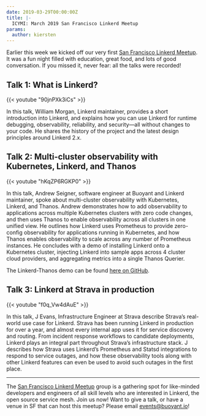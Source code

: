 ```yaml
---
date: 2019-03-29T00:00:00Z
title: |-
  ICYMI: March 2019 San Francisco Linkerd Meetup
params:
  author: kiersten
---
```


Earlier this week we kicked off our very first [San Francisco Linkerd Meetup](https://www.meetup.com/San-Francisco-Linkerd-Meetup/). It was a fun night filled with education, great food, and lots of good conversation. If you missed it, never fear: all the talks were recorded!

## Talk 1: What is Linkerd?

{{< youtube "90jnPXk3iCs" >}}

In this talk, William Morgan, Linkerd maintainer, provides a short introduction into Linkerd, and explains how you can use Linkerd for runtime debugging, observability, reliability, and security—all without changes to your code. He shares the history of the project and the latest design principles around Linkerd 2.x.

## Talk 2: Multi-cluster observability with Kubernetes, Linkerd, and Thanos

{{< youtube "hKqZP6RGKP0" >}}

In this talk, Andrew Seigner, software engineer at Buoyant and Linkerd maintainer, spoke about multi-cluster observability with Kubernetes, Linkerd, and Thanos. Andrew demonstrates how to add observability to applications across multiple Kubernetes clusters with zero code changes, and then uses Thanos to enable observability across all clusters in one unified view. He outlines how Linkerd uses Prometheus to provide zero-config observability for applications running in Kubernetes, and how Thanos enables observability to scale across any number of Prometheus instances. He concludes with a demo of installing Linkerd onto a Kubernetes cluster, injecting Linkerd into sample apps across 4 cluster cloud providers, and aggregating metrics into a single Thanos Querier.

The Linkerd-Thanos demo can be found [here on GitHub](https://github.com/linkerd/linkerd-examples/tree/master/thanos-demo).

## Talk 3: Linkerd at Strava in production

{{< youtube "f0q_Vw4dAuE"  >}}

In this talk, J Evans, Infrastructure Engineer at Strava describe Strava’s real-world use case for Linkerd. Strava has been running Linkerd in production for over a year, and almost every internal app uses it for service discovery and routing. From incident response workflows to candidate deployments, Linkerd plays an integral part throughout Strava’s infrastructure stack. J describes how Strava uses Linkerd’s Prometheus and Statsd integrations to respond to service outages, and how these observability tools along with other Linkerd features can even be used to avoid such outages in the first place.

---

The [San Francisco Linkerd Meetup](https://www.meetup.com/San-Francisco-Linkerd-Meetup/) group is a gathering spot for like-minded developers and engineers of all skill levels who are interested in Linkerd, the open source service mesh. Join us now! Want to give a talk, or have a venue in SF that can host this meetup? Please email events@buoyant.io!
